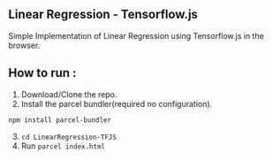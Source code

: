 ## Linear Regression - Tensorflow.js

Simple Implementation of Linear Regression using Tensorflow.js in the browser.

## How to run :
1. Download/Clone the repo.
2. Install the parcel bundler(required no configuration).
```
npm install parcel-bundler
```
3. ``` cd LinearRegression-TFJS ```
4. Run ```parcel index.html```